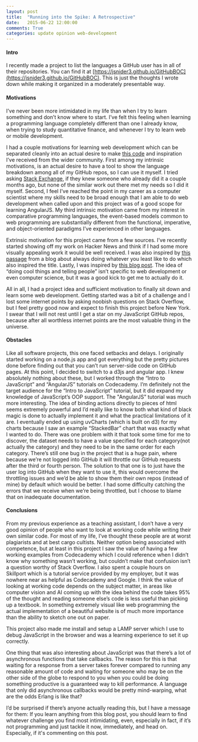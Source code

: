 ```yaml
---
layout: post
title:  "Running into the Spike: A Retrospective"
date:   2015-06-22 12:00:00
comments: True
categories: update opinion web-development
---
```


#### Intro

I recently made a project to list the languages a GitHub user has in
all of their repositories. You can find it at
[https://jsnider3.github.io/GitHubBOC](https://jsnider3.github.io/GitHubBOC).
This is just the thoughts I wrote down while making it organized in
a moderately presentable way. 

#### Motivations

I’ve never been more intimidated in my life than when I try to learn
something and don’t know where to start. I’ve felt this feeling when
learning a programming language completely different than one I already
know, when trying to study quantitative finance, and whenever I try to
learn web or mobile development.

I had a couple motivations for learning web development which can be
separated cleanly into an actual desire to make
[this code](https://jsnider3.github.io/GitHubBOC) and inspiration
I’ve received from the wider community. First among my intrinsic
motivations, is an actual desire to have a tool to show the language breakdown
among all of my GitHub repos, so I can use it myself. I tried asking
[Stack Exchange](http://webapps.stackexchange.com/q/75027/),
if they knew someone who already did it a couple months ago, but none of
the similar work out there met my needs so I did it myself. Second, I
feel I’ve reached the point in my career as a computer scientist where my
skills need to be broad enough that I am able to do web development when
called upon and this project was of a good scope for learning AngularJS.
My third intrinsic motivation came from my interest in comparative
programming languages, the event-based models common to web programming are
substantially different from the functional, imperative, and object-oriented
paradigms I’ve experienced in other languages.

Extrinsic motivation for this project came from a few sources. I’ve
recently started showing off my work on Hacker News and think if I had
some more visually appealing work it would be well received. I was also
inspired by [this passage](http://genius.com/4126913/Genius-the-genius-isms/Run-into-the-spike)
from a blog about always doing whatever you least like to do which also
inspired the title. Lastly, I was inspired by [this blog post](http://carl.flax.ie/dothingstellpeople.html).
The idea of “doing cool things and telling people” isn’t specific to
web development or even computer science, but it was a good kick to get
me to actually do it.

All in all, I had a project idea and sufficient motivation to finally sit
down and learn some web development. Getting started was a bit of a
challenge and I lost some internet points by asking noobish questions
on Stack Overflow, but I feel pretty good now and expect to finish this
project before New York. I swear that I will not rest until I get a star
on my JavaScript GitHub repos, because after all worthless internet points
are the most valuable thing in the universe.

#### Obstacles

Like all software projects, this one faced setbacks and delays. I
originally started working on a node.js app and got everything but the
pretty pictures done before finding out that you can’t run server-side
code on GitHub pages. At this point, I decided to switch to a d3js and
angular app. I knew absolutely nothing about these, but I worked through
the “Intro to JavaScript” and “AngularJS” tutorials on Codecademy. I’m
definitely not the target audience for the “Intro to JavaScript” tutorial,
but it did expand my knowledge of JavaScript’s OOP support. The "AngularJS"
tutorial was much more interesting. The idea of binding actions directly to
pieces of html seems extremely powerful and I’d really like to know both
what kind of black magic is done to actually implement it and what the
practical limitations of it are. I eventually ended up using uvCharts
(which is built on d3) for my charts because I saw an example “StackedBar”
chart that was exactly what I wanted to do. There was one problem with it
that took some time for me to discover, the dataset needs to have a value
specified for each category(not actually the category) and they need to be
in the same order for each category. There’s still one bug in the project
that is a huge pain, where because we’re not logged into GitHub it will
throttle our GitHub requests after the third or fourth person. The solution
to that one is to just have the user log into GitHub when they want to use
it, this would overcome the throttling issues and we’d be able to show them
their own repos (instead of mine) by default which would be better. I had
some difficulty catching the errors that we receive when we’re being
throttled, but I choose to blame that on inadequate documentation.

#### Conclusions

From my previous experience as a teaching assistant, I don’t have a very
good opinion of people who want to look at working code while writing their
own similar code. For most of my life, I’ve thought these people are at
worst plagiarists and at best cargo cultists. Neither option being
associated with competence, but at least in this project I saw the value
of having a few working examples from Codecademy which I could reference
when I didn’t know why something wasn’t working, but couldn’t make that
confusion isn’t a question worthy of Stack Overflow. I also spent a couple
hours on Skillport which is a tutorial service provided by my employer,
but it was nowhere near as helpful as Codecademy and Google. I think the
value of looking at working code depends on the subject matter, in areas
like computer vision and AI coming up with the idea behind the code takes
95% of the thought and reading someone else’s code is less useful than
picking up a textbook. In something extremely visual like web programming
the actual implementation of a beautiful website is of much more importance
than the ability to sketch one out on paper.

This project also made me install and setup a LAMP server which I use to
debug JavaScript in the browser and was a learning experience to set it up
correctly.

One thing that was also interesting about JavaScript was that there’s a
lot of asynchronous functions that take callbacks. The reason for this is
that waiting for a response from a server takes forever compared to running
any reasonable amount of code and waiting for someone who may be on the
other side of the globe to respond to you when you could be doing something
productive is a guaranteed way to kill performance. A language that only
did asynchronous callbacks would be pretty mind-warping, what are the odds
Erlang is like that?

I’d be surprised if there’s anyone actually reading this, but I have a
message for them: If you learn anything from this blog post, you should
learn to find whatever challenge you find most intimidating, even,
especially in fact, if it’s not programming and just tackle it now,
immediately, and head on. Especially, if it's commenting on this post.
